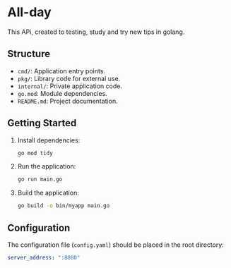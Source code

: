 # All-day

This APi, created to testing, study and try new tips in golang.

## Structure

- `cmd/`: Application entry points.
- `pkg/`: Library code for external use.
- `internal/`: Private application code.
- `go.mod`: Module dependencies.
- `README.md`: Project documentation.

## Getting Started

1. Install dependencies:

    ```sh
    go mod tidy
    ```

2. Run the application:

    ```sh
    go run main.go
    ```

3. Build the application:

    ```sh
    go build -o bin/myapp main.go
    ```

## Configuration

The configuration file (`config.yaml`) should be placed in the root directory:

```yaml
server_address: ":8080"
